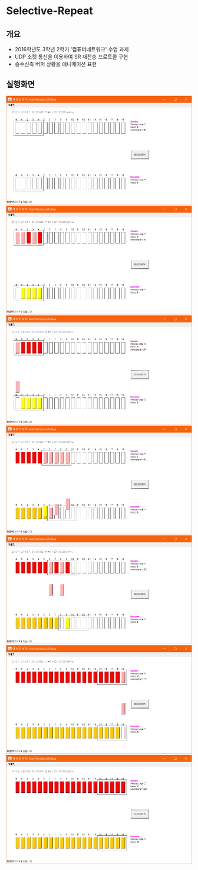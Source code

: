 # Selective-Repeat

## 개요
- 2016학년도 3학년 2학기 '컴퓨터네트워크' 수업 과제
- UDP 소켓 통신을 이용하여 SR 재전송 프로토콜 구현
- 송수신측 버퍼 상황을 애니메이션 표현

## 실행화면
![1](./etc/1.PNG)
![2](./etc/2.PNG)
![3](./etc/3.PNG)
![4](./etc/4.PNG)
![5](./etc/5.PNG)
![7](./etc/7.PNG)
![8](./etc/8.PNG)
